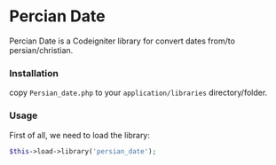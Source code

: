 # Percian Date

Percian Date is a Codeigniter library for convert dates from/to persian/christian.

### Installation
copy `Persian_date.php` to your `application/libraries` directory/folder.


### Usage
First of all, we need to load the library:
```php
$this->load->library('persian_date');
```
